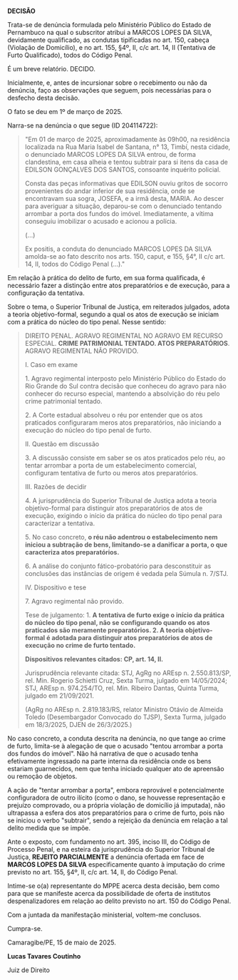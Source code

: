 **DECISÃO**

Trata-se de denúncia formulada pelo Ministério Público do Estado de
Pernambuco na qual o subscritor atribui a MARCOS LOPES DA SILVA,
devidamente qualificado, as condutas tipificadas no art. 150, cabeça
(Violação de Domicílio), e no art. 155, §4º, II, c/c art. 14, II
(Tentativa de Furto Qualificado), todos do Código Penal.

É um breve relatório. DECIDO.

Inicialmente, e, antes de incursionar sobre o recebimento ou não da
denúncia, faço as observações que seguem, pois necessárias para o
desfecho desta decisão.

O fato se deu em 1º de março de 2025.

Narra-se na denúncia o que segue (ID 204114722):

> "Em 01 de março de 2025, aproximadamente às 09h00, na residência
> localizada na Rua Maria Isabel de Santana, n° 13, Timbí, nesta cidade,
> o denunciado MARCOS LOPES DA SILVA entrou, de forma clandestina, em
> casa alheia e tentou subtrair para si itens da casa de EDILSON
> GONÇALVES DOS SANTOS, consoante inquérito policial.
>
> Consta das peças informativas que EDILSON ouviu gritos de socorro
> provenientes do andar inferior de sua residência, onde se encontravam
> sua sogra, JOSEFA, e a irmã desta, MARIA. Ao descer para averiguar a
> situação, deparou-se com o denunciado tentando arrombar a porta dos
> fundos do imóvel. Imediatamente, a vítima conseguiu imobilizar o
> acusado e acionou a polícia.
>
> (\...)
>
> Ex positis, a conduta do denunciado MARCOS LOPES DA SILVA amolda-se ao
> fato descrito nos arts. 150, caput, e 155, §4°, II c/c art. 14, II,
> todos do Código Penal (\...)."

Em relação à prática do delito de furto, em sua forma qualificada, é
necessário fazer a distinção entre atos preparatórios e de execução,
para a configuração da tentativa.

Sobre o tema, o Superior Tribunal de Justiça, em reiterados julgados,
adota a teoria objetivo-formal, segundo a qual os atos de execução se
iniciam com a prática do núcleo do tipo penal. Nesse sentido:

> DIREITO PENAL. AGRAVO REGIMENTAL NO AGRAVO EM RECURSO ESPECIAL.
> **CRIME PATRIMONIAL TENTADO. ATOS PREPARATÓRIOS**. AGRAVO REGIMENTAL
> NÃO PROVIDO.
>
> I. Caso em exame
>
> 1\. Agravo regimental interposto pelo Ministério Público do Estado do
> Rio Grande do Sul contra decisão que conheceu do agravo para não
> conhecer do recurso especial, mantendo a absolvição do réu pelo crime
> patrimonial tentado.
>
> 2\. A Corte estadual absolveu o réu por entender que os atos
> praticados configuraram meros atos preparatórios, não iniciando a
> execução do núcleo do tipo penal de furto.
>
> II\. Questão em discussão
>
> 3\. A discussão consiste em saber se os atos praticados pelo réu, ao
> tentar arrombar a porta de um estabelecimento comercial, configuram
> tentativa de furto ou meros atos preparatórios.
>
> III\. Razões de decidir
>
> 4\. A jurisprudência do Superior Tribunal de Justiça adota a teoria
> objetivo-formal para distinguir atos preparatórios de atos de
> execução, exigindo o início da prática do núcleo do tipo penal para
> caracterizar a tentativa.
>
> 5\. No caso concreto, **o réu não adentrou o estabelecimento nem
> iniciou a subtração de bens, limitando-se a danificar a porta, o que
> caracteriza atos preparatórios.**
>
> 6\. A análise do conjunto fático-probatório para desconstituir as
> conclusões das instâncias de origem é vedada pela Súmula n. 7/STJ.
>
> IV\. Dispositivo e tese
>
> 7\. Agravo regimental não provido.
>
> Tese de julgamento: 1. **A tentativa de furto exige o início da
> prática do núcleo do tipo penal, não se configurando quando os atos
> praticados são meramente preparatórios. 2. A teoria objetivo-formal é
> adotada para distinguir atos preparatórios de atos de execução no
> crime de furto tentado.**
>
> **Dispositivos relevantes citados: CP, art. 14, II.**
>
> Jurisprudência relevante citada: STJ, AgRg no AREsp n. 2.550.813/SP,
> rel. Min. Rogerio Schietti Cruz, Sexta Turma, julgado em 14/05/2024;
> STJ, AREsp n. 974.254/TO, rel. Min. Ribeiro Dantas, Quinta Turma,
> julgado em 21/09/2021.
>
> (AgRg no AREsp n. 2.819.183/RS, relator Ministro Otávio de Almeida
> Toledo (Desembargador Convocado do TJSP), Sexta Turma, julgado em
> 18/3/2025, DJEN de 26/3/2025.)

No caso concreto, a conduta descrita na denúncia, no que tange ao crime
de furto, limita-se à alegação de que o acusado \"tentou arrombar a
porta dos fundos do imóvel\". Não há narrativa de que o acusado tenha
efetivamente ingressado na parte interna da residência onde os bens
estariam guarnecidos, nem que tenha iniciado qualquer ato de apreensão
ou remoção de objetos.

A ação de \"tentar arrombar a porta\", embora reprovável e
potencialmente configuradora de outro ilícito (como o dano, se houvesse
representação e prejuízo comprovado, ou a própria violação de domicílio
já imputada), não ultrapassa a esfera dos atos preparatórios para o
crime de furto, pois não se iniciou o verbo \"subtrair\", sendo a
rejeição da denúncia em relação a tal delito medida que se impõe.

Ante o exposto, com fundamento no art. 395, inciso III, do Código de
Processo Penal, e na esteira da jurisprudência do Superior Tribunal de
Justiça, **REJEITO PARCIALMENTE** a denúncia ofertada em face de
**MARCOS LOPES DA SILVA** especificamente quanto à imputação do crime
previsto no art. 155, §4º, II, c/c art. 14, II, do Código Penal.

Intime-se o(a) representante do MPPE acerca desta decisão, bem como para
que se manifeste acerca da possibilidade de oferta de institutos
despenalizadores em relação ao delito previsto no art. 150 do Código
Penal.

Com a juntada da manifestação ministerial, voltem-me conclusos.

Cumpra-se.

Camaragibe/PE, 15 de maio de 2025.

**Lucas Tavares Coutinho**

Juiz de Direito
